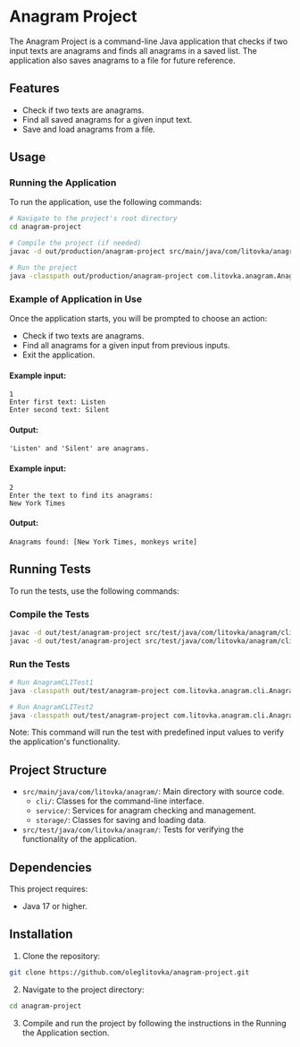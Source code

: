 # Anagram Project

The Anagram Project is a command-line Java application that checks if two input texts are anagrams and finds all anagrams in a saved list. The application also saves anagrams to a file for future reference.

## Features

- Check if two texts are anagrams.
- Find all saved anagrams for a given input text.
- Save and load anagrams from a file.

## Usage

### Running the Application

To run the application, use the following commands:

```bash
# Navigate to the project's root directory
cd anagram-project

# Compile the project (if needed)
javac -d out/production/anagram-project src/main/java/com/litovka/anagram/AnagramProjectApplication.java

# Run the project
java -classpath out/production/anagram-project com.litovka.anagram.AnagramProjectApplication
```

### Example of Application in Use
Once the application starts, you will be prompted to choose an action:

- Check if two texts are anagrams.
- Find all anagrams for a given input from previous inputs.
- Exit the application.

#### Example input:
```
1
Enter first text: Listen
Enter second text: Silent
```

#### Output:
```
'Listen' and 'Silent' are anagrams.
```

#### Example input:
```
2
Enter the text to find its anagrams:
New York Times
```

#### Output:
```
Anagrams found: [New York Times, monkeys write]
```

## Running Tests
To run the tests, use the following commands:

### Compile the Tests
```bash
javac -d out/test/anagram-project src/test/java/com/litovka/anagram/cli/AnagramCLITest1.java
javac -d out/test/anagram-project src/test/java/com/litovka/anagram/cli/AnagramCLITest2.java
```
### Run the Tests
```bash
# Run AnagramCLITest1
java -classpath out/test/anagram-project com.litovka.anagram.cli.AnagramCLITest1

# Run AnagramCLITest2
java -classpath out/test/anagram-project com.litovka.anagram.cli.AnagramCLITest2
```
Note: This command will run the test with predefined input values to verify the application's functionality.

## Project Structure
- `src/main/java/com/litovka/anagram/`: Main directory with source code.
  - `cli/`: Classes for the command-line interface.
  - `service/`: Services for anagram checking and management.
  - `storage/`: Classes for saving and loading data.
- `src/test/java/com/litovka/anagram/`: Tests for verifying the functionality of the application.

## Dependencies
This project requires:
- Java 17 or higher.

## Installation
1. Clone the repository:
```bash
git clone https://github.com/oleglitovka/anagram-project.git
```
2. Navigate to the project directory:
```bash
cd anagram-project
```
3. Compile and run the project by following the instructions in the Running the Application section.
